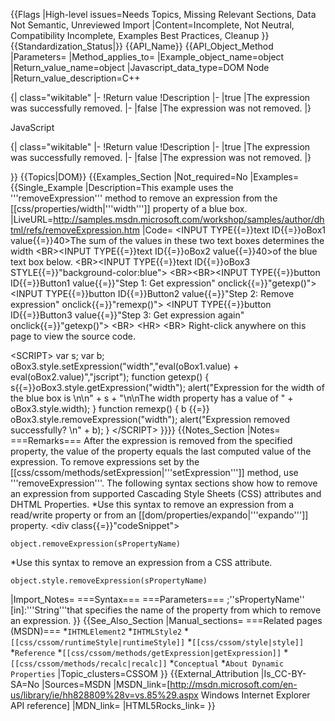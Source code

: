 {{Flags
|High-level issues=Needs Topics, Missing Relevant Sections, Data Not Semantic, Unreviewed Import
|Content=Incomplete, Not Neutral, Compatibility Incomplete, Examples Best Practices, Cleanup
}}
{{Standardization_Status|}}
{{API_Name}}
{{API_Object_Method
|Parameters=
|Method_applies_to=
|Example_object_name=object
|Return_value_name=object
|Javascript_data_type=DOM Node
|Return_value_description=C++

{| class="wikitable"
|-
!Return value
!Description
|-
|true
|The expression was successfully removed.
|-
|false
|The expression was not removed.
|}
 

JavaScript

{| class="wikitable"
|-
!Return value
!Description
|-
|true
|The expression was successfully removed.
|-
|false
|The expression was not removed.
|}
 


}}
{{Topics|DOM}}
{{Examples_Section
|Not_required=No
|Examples={{Single_Example
|Description=This example uses the '''removeExpression''' method to remove an expression from the [[css/properties/width|'''width''']] property of a blue box.
|LiveURL=http://samples.msdn.microsoft.com/workshop/samples/author/dhtml/refs/removeExpression.htm
|Code=
&lt;INPUT TYPE{{=}}text ID{{=}}oBox1 value{{=}}40&gt;The sum of the values in these two text boxes determines the width &lt;BR&gt;&lt;INPUT TYPE{{=}}text ID{{=}}oBox2 value{{=}}40&gt;of the blue text box below.
&lt;BR&gt;&lt;INPUT TYPE{{=}}text ID{{=}}oBox3 STYLE{{=}}"background-color:blue"&gt;
&lt;BR&gt;&lt;BR&gt;&lt;INPUT TYPE{{=}}button ID{{=}}Button1 
    value{{=}}"Step 1: Get expression" onclick{{=}}"getexp()"&gt;
&lt;INPUT TYPE{{=}}button ID{{=}}Button2 value{{=}}"Step 2: Remove expression" 
    onclick{{=}}"remexp()"&gt;
&lt;INPUT TYPE{{=}}button ID{{=}}Button3 value{{=}}"Step 3: Get expression again" 
    onclick{{=}}"getexp()"&gt;
&lt;BR&gt;
&lt;HR&gt;
&lt;BR&gt;
Right-click anywhere on this page to view the source code.
 
&lt;SCRIPT&gt;
var s;
var b;
oBox3.style.setExpression("width","eval(oBox1.value) + 
    eval(oBox2.value)","jscript");
function getexp()
{
    s{{=}}oBox3.style.getExpression("width");
    alert("Expression for the width of the blue box is \n\n" + s + 
    "\n\nThe width property has a value of " + oBox3.style.width);
}
function remexp()
{
    b {{=}} oBox3.style.removeExpression("width");
    alert("Expression removed successfully? \n" + b);
}
&lt;/SCRIPT&gt;
}}}}
{{Notes_Section
|Notes=
===Remarks===
After the expression is removed from the specified property, the value of the property equals the last computed value of the expression. To remove expressions set by the [[css/cssom/methods/setExpression|'''setExpression''']] method, use '''removeExpression'''.
The following syntax sections show how to remove an expression from supported Cascading Style Sheets (CSS) attributes and DHTML Properties.
*Use this syntax to remove an expression from a read/write property or from an [[dom/properties/expando|'''expando''']] property. <div class{{=}}"codeSnippet">
<pre xml:space{{=}}"preserve"><code>object.removeExpression(sPropertyName)</code></pre>
</div>
*Use this syntax to remove an expression from a CSS attribute. <div class{{=}}"codeSnippet">
<pre xml:space{{=}}"preserve"><code>object.style.removeExpression(sPropertyName)</code></pre>
</div>

|Import_Notes=
===Syntax===
===Parameters===
;''sPropertyName'' [in]:'''String'''that specifies the name of the property from which to remove an expression.
}}
{{See_Also_Section
|Manual_sections=
===Related pages (MSDN)===
*<code>IHTMLElement2</code>
*<code>IHTMLStyle2</code>
*<code>[[css/cssom/runtimeStyle|runtimeStyle]]</code>
*<code>[[css/cssom/style|style]]</code>
*<code>Reference</code>
*<code>[[css/cssom/methods/getExpression|getExpression]]</code>
*<code>[[css/cssom/methods/recalc|recalc]]</code>
*<code>Conceptual</code>
*<code>About Dynamic Properties</code>
|Topic_clusters=CSSOM
}}
{{External_Attribution
|Is_CC-BY-SA=No
|Sources=MSDN
|MSDN_link=[http://msdn.microsoft.com/en-us/library/ie/hh828809%28v=vs.85%29.aspx Windows Internet Explorer API reference]
|MDN_link=
|HTML5Rocks_link=
}}